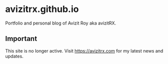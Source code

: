 # avizitrx.github.io

Portfolio and personal blog of Avizit Roy aka avizitRX.

## Important

This site is no longer active. Visit https://avizitrx.com for my latest news and updates.
